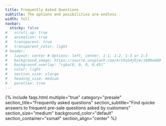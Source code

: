 ```yaml
---
title: Frequently Asked Questions
subtitle: The options and posibilities are endless
width: full
navbar:
  sticky: false
#   scroll_up: true
#   animation: true
#   transparent: true
#   transparent_color: light
# header:
#   layout: center # Options: left, center, 1-1, 1-2, 1-3 or 2-3
#   background_image: https://source.unsplash.com/krV5aS4jDjA/1600x600
#   background_overlay: "rgba(0, 0, 0, 0.45)"
#   color: light
#   section_size: xlarge
#   heading_size: medium
#   parallax: true
---
```


{% include faqs.html 
  multiple="true" 
  category="presale" 
  section_title="Frequently asked questions" 
  section_subtitle="Find quicke answers to frequent pre-sale questions asked by customers"
  section_size="medium"
  background_color="default"
  section_container="xsmall"
  section_align="center"
%}
